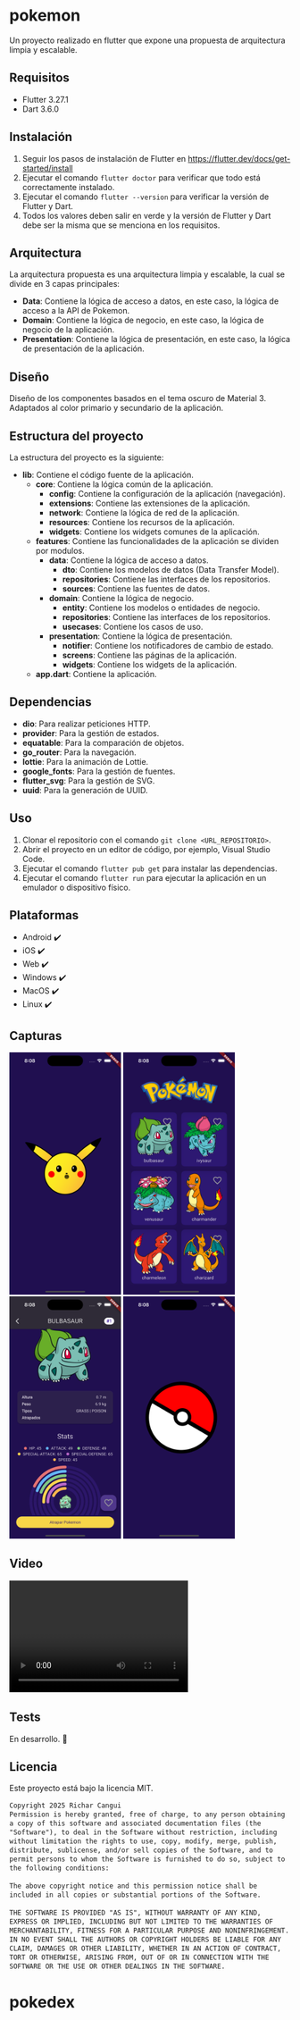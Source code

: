 # pokemon

Un proyecto realizado en flutter que expone una propuesta de arquitectura limpia y escalable.

## Requisitos
- Flutter 3.27.1
- Dart 3.6.0

## Instalación
1. Seguir los pasos de instalación de Flutter en https://flutter.dev/docs/get-started/install
2. Ejecutar el comando `flutter doctor` para verificar que todo está correctamente instalado.
3. Ejecutar el comando `flutter --version` para verificar la versión de Flutter y Dart.
4. Todos los valores deben salir en verde y la versión de Flutter y Dart debe ser la misma que se menciona en los requisitos.

## Arquitectura

La arquitectura propuesta es una arquitectura limpia y escalable, la cual se divide en 3 capas principales:
- **Data**: Contiene la lógica de acceso a datos, en este caso, la lógica de acceso a la API de Pokemon.
- **Domain**: Contiene la lógica de negocio, en este caso, la lógica de negocio de la aplicación.
- **Presentation**: Contiene la lógica de presentación, en este caso, la lógica de presentación de la aplicación.

## Diseño 

Diseño de los componentes basados en el tema oscuro de Material 3.
Adaptados al color primario y secundario de la aplicación.

## Estructura del proyecto

La estructura del proyecto es la siguiente:
- **lib**: Contiene el código fuente de la aplicación.
  - **core**: Contiene la lógica común de la aplicación.
    - **config**: Contiene la configuración de la aplicación (navegación).
    - **extensions**: Contiene las extensiones de la aplicación.
    - **network**: Contiene la lógica de red de la aplicación.
    - **resources**: Contiene los recursos de la aplicación.
    - **widgets**: Contiene los widgets comunes de la aplicación.
  - **features**: Contiene las funcionalidades de la aplicación se dividen por modulos.
    - **data**: Contiene la lógica de acceso a datos.
      - **dto**: Contiene los modelos de datos (Data Transfer Model).
      - **repositories**: Contiene las interfaces de los repositorios.
      - **sources**: Contiene las fuentes de datos.
    - **domain**: Contiene la lógica de negocio.
      - **entity**: Contiene los modelos o entidades de negocio.
      - **repositories**: Contiene las interfaces de los repositorios.
      - **usecases**: Contiene los casos de uso.
    - **presentation**: Contiene la lógica de presentación.
      - **notifier**: Contiene los notificadores de cambio de estado.
      - **screens**: Contiene las páginas de la aplicación.
      - **widgets**: Contiene los widgets de la aplicación.
  - **app.dart**: Contiene la aplicación.

## Dependencias
- **dio**: Para realizar peticiones HTTP.
- **provider**: Para la gestión de estados.
- **equatable**: Para la comparación de objetos.
- **go_router**: Para la navegación.
- **lottie**: Para la animación de Lottie.
- **google_fonts**: Para la gestión de fuentes.
- **flutter_svg**: Para la gestión de SVG.
- **uuid**: Para la generación de UUID.

## Uso 
1. Clonar el repositorio con el comando `git clone <URL_REPOSITORIO>`.
2. Abrir el proyecto en un editor de código, por ejemplo, Visual Studio Code.
3. Ejecutar el comando `flutter pub get` para instalar las dependencias.
4. Ejecutar el comando `flutter run` para ejecutar la aplicación en un emulador o dispositivo físico.

## Plataformas
- Android :heavy_check_mark:
- iOS :heavy_check_mark:
- Web :heavy_check_mark:
- Windows :heavy_check_mark:
- MacOS :heavy_check_mark:
- Linux :heavy_check_mark:

## Capturas
<p>
    <img src="resources/splash.png" alt="Splash Screen" width="200">
    <img src="resources/home.png" alt="Home Screen" width="200">
    <img src="resources/details.png" alt="Detail Screen" width="200">
    <img src="resources/catch.png" alt="Favorite Screen" width="200">
</p>

## Video
<video src="resources/video_720.mp4" width="320" height="200" controls preload></video>

## Tests
En desarrollo. :construction:

## Licencia
Este proyecto está bajo la licencia MIT.
```
Copyright 2025 Richar Cangui
Permission is hereby granted, free of charge, to any person obtaining a copy of this software and associated documentation files (the "Software"), to deal in the Software without restriction, including without limitation the rights to use, copy, modify, merge, publish, distribute, sublicense, and/or sell copies of the Software, and to permit persons to whom the Software is furnished to do so, subject to the following conditions:

The above copyright notice and this permission notice shall be included in all copies or substantial portions of the Software.

THE SOFTWARE IS PROVIDED "AS IS", WITHOUT WARRANTY OF ANY KIND, EXPRESS OR IMPLIED, INCLUDING BUT NOT LIMITED TO THE WARRANTIES OF MERCHANTABILITY, FITNESS FOR A PARTICULAR PURPOSE AND NONINFRINGEMENT. IN NO EVENT SHALL THE AUTHORS OR COPYRIGHT HOLDERS BE LIABLE FOR ANY CLAIM, DAMAGES OR OTHER LIABILITY, WHETHER IN AN ACTION OF CONTRACT, TORT OR OTHERWISE, ARISING FROM, OUT OF OR IN CONNECTION WITH THE SOFTWARE OR THE USE OR OTHER DEALINGS IN THE SOFTWARE.
```

# pokedex
